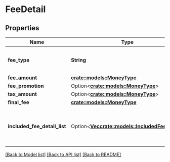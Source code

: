 # FeeDetail

## Properties

Name | Type | Description | Notes
------------ | ------------- | ------------- | -------------
**fee_type** | **String** | The type of fee charged to a seller. | 
**fee_amount** | [**crate::models::MoneyType**](MoneyType.md) |  | 
**fee_promotion** | Option<[**crate::models::MoneyType**](MoneyType.md)> |  | [optional]
**tax_amount** | Option<[**crate::models::MoneyType**](MoneyType.md)> |  | [optional]
**final_fee** | [**crate::models::MoneyType**](MoneyType.md) |  | 
**included_fee_detail_list** | Option<[**Vec<crate::models::IncludedFeeDetail>**](IncludedFeeDetail.md)> | A list of other fees that contribute to a given fee. | [optional]

[[Back to Model list]](../README.md#documentation-for-models) [[Back to API list]](../README.md#documentation-for-api-endpoints) [[Back to README]](../README.md)


